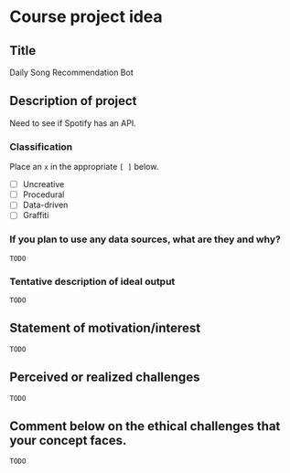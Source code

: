 # Course project idea

## Title

Daily Song Recommendation Bot

## Description of project

Need to see if Spotify has an API.

### Classification

Place an `x` in the appropriate `[ ]` below.

- [ ] Uncreative
- [ ] Procedural
- [ ] Data-driven
- [ ] Graffiti

### If you plan to use any data sources, what are they and why?

`TODO`

### Tentative description of ideal output

`TODO`

## Statement of motivation/interest

`TODO`

## Perceived or realized challenges

`TODO`

## Comment below on the ethical challenges that your concept faces.

`TODO`